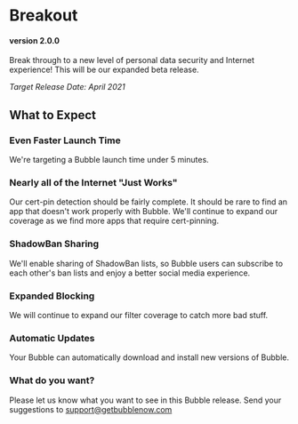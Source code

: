 # Breakout
#### version 2.0.0
Break through to a new level of personal data security and Internet experience! This will be our expanded beta release.

*Target Release Date: April 2021*

## What to Expect

### Even Faster Launch Time
We're targeting a Bubble launch time under 5 minutes.

### Nearly all of the Internet "Just Works"
Our cert-pin detection should be fairly complete. It should be rare to find an app that doesn't work properly with Bubble.
We'll continue to expand our coverage as we find more apps that require cert-pinning.

### ShadowBan Sharing
We'll enable sharing of ShadowBan lists, so Bubble users can subscribe to each other's ban lists and enjoy a better
social media experience.

### Expanded Blocking
We will continue to expand our filter coverage to catch more bad stuff.

### Automatic Updates
Your Bubble can automatically download and install new versions of Bubble.

### What do you want?
Please let us know what you want to see in this Bubble release.
Send your suggestions to support@getbubblenow.com
